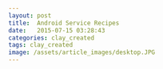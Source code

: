 ```yaml
---
layout: post
title:  Android Service Recipes
date:   2015-07-15 03:28:43
categories: clay_created
tags: clay_created
image: /assets/article_images/desktop.JPG
---
```

